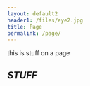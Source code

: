 ```yaml
---
layout: default2
header1: /files/eye2.jpg
title: Page
permalink: /page/
---
```



this is stuff on a page

## *STUFF*
